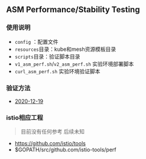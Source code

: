 ## ASM Performance/Stability Testing

### 使用说明

- `config` ：配置文件 
- `resources`目录：kube和mesh资源模板目录
- `scripts`目录：验证脚本目录
- `v1_asm_perf.sh`/`v2_asm_perf.sh` 实验环境部署脚本
- `curl_asm_perf.sh` 实验环境验证脚本

### 验证方法

- [2020-12-19](2020-12-19.md)

### istio相应工程

> 目前没有任何参考 后续未知

- https://github.com/istio/tools
- $GOPATH/src/github.com/istio-tools/perf